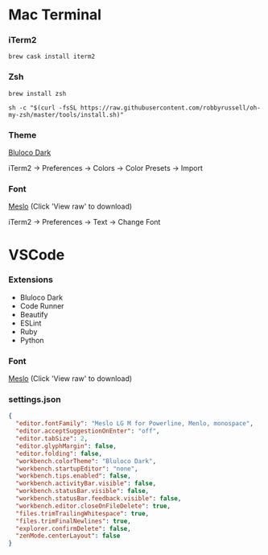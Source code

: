 # Mac Terminal

### iTerm2

```
brew cask install iterm2
```

### Zsh

```
brew install zsh

sh -c "$(curl -fsSL https://raw.githubusercontent.com/robbyrussell/oh-my-zsh/master/tools/install.sh)"
```

### Theme

[Bluloco Dark](https://github.com/mbadolato/iTerm2-Color-Schemes/blob/master/schemes/BlulocoDark.itermcolors)

iTerm2 → Preferences → Colors → Color Presets → Import

### Font

[Meslo](https://github.com/powerline/fonts/blob/master/Meslo%20Slashed/Meslo%20LG%20M%20Regular%20for%20Powerline.ttf) (Click 'View raw' to download)

iTerm2 → Preferences → Text → Change Font

# VSCode

### Extensions

- Bluloco Dark
- Code Runner
- Beautify
- ESLint
- Ruby
- Python

### Font

[Meslo](https://github.com/powerline/fonts/blob/master/Meslo%20Slashed/Meslo%20LG%20M%20Regular%20for%20Powerline.ttf) (Click 'View raw' to download) 

### settings.json

```json
{
  "editor.fontFamily": "Meslo LG M for Powerline, Menlo, monospace",
  "editor.acceptSuggestionOnEnter": "off",
  "editor.tabSize": 2,
  "editor.glyphMargin": false,
  "editor.folding": false,
  "workbench.colorTheme": "Bluloco Dark",
  "workbench.startupEditor": "none",
  "workbench.tips.enabled": false,
  "workbench.activityBar.visible": false,
  "workbench.statusBar.visible": false,
  "workbench.statusBar.feedback.visible": false,
  "workbench.editor.closeOnFileDelete": true,
  "files.trimTrailingWhitespace": true,
  "files.trimFinalNewlines": true,
  "explorer.confirmDelete": false,
  "zenMode.centerLayout": false
}
```
